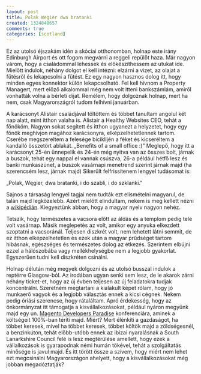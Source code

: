 ```yaml
---
layout: post
title: Polak Wegier dwa bratanki
created: 1324848657
comments: true
categories: [scotland]
---
```

Ez az utolsó éjszakám idén a skóciai otthonomban, holnap este irány Edinburgh Airport és ott fogom megvárni a reggeli repülőt haza. Már nagyon várom, hogy a családommal lehessek és előkészíthessem az utukat ide. Mielőtt indulok, néhány dolgot el kell intézni: elzárni a vizet, az olajat a fűtésről és lekapcsolni a fűtést. Ez egy nagyon hasznos dolog itt, hogy minden egyes konnektor külön lekapcsolható. Fel kell hívnom a Property Managert, mert előző alkalommal még nem volt itteni bankszámlám, amiről vonhatták volna a bérleti díjat. Remélem, hogy dolgoznak holnap, mert ha nem, csak Magyarországról tudom felhívni januárban.

A karácsonyt Alistair családjával töltöttem és többet tanultam angolul két nap alatt, mint itthon valaha is. Alistair a Healthy Websites CEO, tehát a főnököm. Nagyon sokat segített és itthon ugyanezt a helyzetet, hogy egy főnök meghívjon magához karácsonyra, elképzelhetetlennek tartom. Cserébe megszereltem a felesége biciklijén a féket és kicseréltem a kandalló összetört ablakát. „Benefits of a small office :)” Meglepő, hogy  itt a karácsonyt 25-én ünnepelik és 24-én még nyitva van az összes bolt, járnak a buszok, tehát egy nappal el vannak csúszva, 26-a például hétfő lesz és banki munkaszünet, a buszok vasárnapi menetrend szerint járnak majd (ha szerencsém lesz, járnak majd) Sikerült felfrissítenem lengyel tudásomat is:

„Polak, Węgier, dwa bratanki, i do szabli, i do szklanki.”

Sajnos a társaság lengyel tagjai nem tudták ezt elismételni magyarul, de talán majd legközelebb. Azért mielőtt elindultam, nekem is meg kellett nézni a <a href="http://hu.wikipedia.org/wiki/Lengyel,_magyar_%E2%80%93_k%C3%A9t_j%C3%B3_bar%C3%A1t">wikipédián</a>. Kiegyeztünk abban, hogy a magyar nyelv nagyon nehéz.

Tetszik, hogy természetes a vacsora előtt az áldás és a templom pedig tele volt vasárnap. Másik meglepetés az volt, amikor egy anyuka elkezdett szoptatni a vacsoránál. Teljesen diszkrét volt, nem lehetett látni semmit, de ez itthon elképzelhetetlen és ezek után a magyar prűdséget tartom hibásnak, egészséges és természetes dolog az étkezés. Szerintem elbújni ezzel a hálószobába vagy mellékhelységbe nem a legjobb gyakorlat. Egyszerűen tudni kell diszkréten csinálni.

Holnap délután még megyek dolgozni és az utolsó busszal indulok a reptérre Glasgow-ból. Az irodában ugyan senki sem lesz, de le akarok zárni néhány ticket-et, hogy az új évben teljesen az új feladatokra tudjak koncentrálni. Szeretném megtartani a kialakult képet rólam, hogy jó munkaerő vagyok és a legjobb választás ennek a kicsi cégnek. Nekem pedig óriási szerencse, hogy rátaláltam. Apró érdekesség, hogy az önkormányzat itt támogatja a kisvállalkozásokat, például nyáron megyünk majd egy un. <a href="http://www.magento-developers-paradise.com/">Magento Developers Paradise</a> konferenciára, aminek a költségeit 100%-ban téríti majd. Miért? Mert élénkíti a gazdaságot, ha többet keresek, mivel ha többet keresek, többet költök majd a zöldségesnél, a benzinkúton, tehát előbb-utóbb ennek az ibizai nyaralásnak a South Lanarkshire Council felé is lesz megtérülése amellett, hogy ezek a vállalkozások is gyarapodnak némi humán tőkével, tehát a szolgáltatás minősége is javul majd. És itt törött össze a szívem, hogy miért nem lehet ezt megcsinálni Magyarországon ahelyett, hogy a kisvállalkozásokat még jobban megadóztatják?
